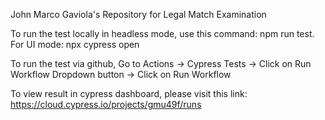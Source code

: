 John Marco Gaviola's Repository for Legal Match Examination

To run the test locally in headless mode, use this command: npm run test.
For UI mode: npx cypress open

To run the test via github, Go to Actions -> Cypress Tests -> Click on Run Workflow Dropdown button -> Click on Run Workflow

To view result in cypress dashboard, please visit this link: https://cloud.cypress.io/projects/gmu49f/runs
